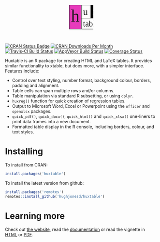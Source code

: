 
<table class="huxtable" style="border-collapse: collapse; width: 60pt; margin-left: auto; margin-right: auto;height: 60pt;">
<col style="width: 40%;">
<col style="width: 30%;">
<col style="width: 30%;">
<tr>
<td rowspan="2" style="vertical-align: top; text-align: left; white-space: nowrap; border-width:0.5pt 0.5pt 0.5pt 0.5pt; border-style: solid; border-top-color: NA;  border-right-color: NA;  border-bottom-color: NA;  border-left-color: NA; padding: 2pt 4pt 2pt 4pt; background-color: rgb(232, 58, 188); ">
<span style="font-size:42pt; font-family: Palatino, Palatino Linotype, Palatino LT STD, Book Antiqua, Georgia, serif; ">h</span>
</td>
<td style="vertical-align: top; text-align: left; white-space: nowrap; border-width:0.5pt 0.5pt 0.5pt 0.5pt; border-style: solid; border-top-color: NA;  border-right-color: NA;  border-bottom-color: NA;  border-left-color: NA; padding: 2pt 4pt 2pt 4pt; ">
<span style="font-size:24pt; font-family: Palatino, Palatino Linotype, Palatino LT STD, Book Antiqua, Georgia, serif; ">u</span>
</td>
<td style="vertical-align: top; text-align: left; white-space: nowrap; border-width:0.5pt 0.5pt 0.5pt 0.5pt; border-style: solid; border-top-color: NA;  border-right-color: NA;  border-bottom-color: NA;  border-left-color: NA; padding: 2pt 4pt 2pt 4pt; background-color: rgb(0, 0, 0); ">
<span style="color: rgb(255, 255, 255); font-size:24pt; font-family: Palatino, Palatino Linotype, Palatino LT STD, Book Antiqua, Georgia, serif; ">x</span>
</td>
</tr>
<tr>
<td colspan="2" style="vertical-align: top; text-align: center; white-space: nowrap; border-width:0.5pt 0.5pt 0.5pt 0.5pt; border-style: solid; border-top-color: NA;  border-right-color: NA;  border-bottom-color: NA;  border-left-color: NA; padding: 2pt 4pt 1pt 4pt; ">
<span style="font-size:20pt; font-family: Palatino, Palatino Linotype, Palatino LT STD, Book Antiqua, Georgia, serif; ">table</span>
</td>
</tr>
</table>
<!-- README.md is generated from README.Rmd. Please edit that file -->
<br>

[![CRAN Status Badge](http://www.r-pkg.org/badges/version/huxtable)](https://cran.r-project.org/package=huxtable) [![CRAN Downloads Per Month](http://cranlogs.r-pkg.org/badges/huxtable)](https://CRAN.R-project.org/package=huxtable) [![Travis-CI Build Status](https://travis-ci.org/hughjonesd/huxtable.svg?branch=master)](https://travis-ci.org/hughjonesd/huxtable) [![AppVeyor Build Status](https://ci.appveyor.com/api/projects/status/github/hughjonesd/huxtable?branch=master&svg=true)](https://ci.appveyor.com/project/hughjonesd/huxtable) [![Coverage Status](https://img.shields.io/codecov/c/github/hughjonesd/huxtable/master.svg)](https://codecov.io/github/hughjonesd/huxtable?branch=master)

Huxtable is an R package for creating HTML and LaTeX tables. It provides similar functionality to xtable, but does more, with a simpler interface. Features include:

-   Control over text styling, number format, background colour, borders, padding and alignment.
-   Table cells can span multiple rows and/or columns.
-   Table manipulation via standard R subsetting, or using `dplyr`.
-   `huxreg()` function for quick creation of regression tables.
-   Output to Microsoft Word, Excel or Powerpoint using the `officer` and `openxlsx` packages.
-   `quick_pdf()`, `quick_docx()`, `quick_html()` and `quick_xlsx()` one-liners to print data frames into a new document.
-   Formatted table display in the R console, including borders, colour, and text styles.

Installing
==========

To install from CRAN:

``` r
install.packages('huxtable')
```

To install the latest version from github:

``` r
install.packages('remotes')
remotes::install_github('hughjonesd/huxtable')
```

Learning more
=============

Check out [the website](https://hughjonesd.github.io/huxtable), read the [documentation](https://hughjonesd.github.io/huxtable/reference/index.html) or read the vignette in [HTML](https://hughjonesd.github.io/huxtable/huxtable.html) or [PDF](https://hughjonesd.github.io/huxtable/huxtable.pdf).
